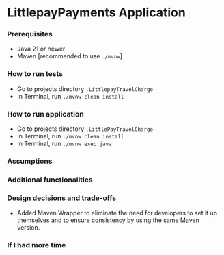# LittlepayPayments Application

### Prerequisites
- Java 21 or newer
- Maven [recommended to use `./mvnw`]

### How to run tests
- Go to projects directory `.LittlepayTravelCharge`
- In Terminal, run `./mvnw clean install`

### How to run application
- Go to projects directory `.LittlePayTravelCharge`
- In Terminal, run `./mvnw clean install`
- In Terminal, run `./mvnw exec:java`

### Assumptions

### Additional functionalities

### Design decisions and trade-offs
- Added Maven Wrapper to eliminate the need for developers to set it up themselves and to ensure consistency by using the same Maven version.

### If I had more time
